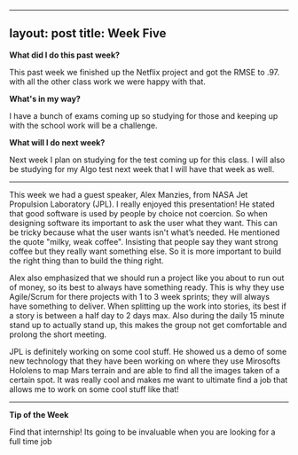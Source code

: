 
---
layout: post
title: Week Five
---
<b>What did I do this past week?</b><br>
<p>This past week we finished up the Netflix project and got the RMSE to .97. with all the other class work we were happy with that.</p>

<b>What's in my way?</b><br>
<p>I have a bunch of exams coming up so studying for those and keeping up with the school work will be a challenge.</p>

<b>What will I do next week?</b><br>
<p>Next week I plan on studying for the test coming up for this class. I will also be studying for my Algo test next week that I will have that week as well.</p>

<hr>

<p>This week we had a guest speaker, Alex Manzies, from NASA Jet Propulsion Laboratory (JPL). I really enjoyed this presentation! He stated that good software is used by people by choice not coercion. So when designing software its important to ask the user what they want. This can be tricky because what the user wants isn't what’s needed. He mentioned the quote "milky, weak coffee". Insisting that people say they want strong coffee but they really want something else. So it is more important to build the right thing than to build the thing right.</p>

<p>Alex also emphasized that we should run a project like you about to run out of money, so its best to always have something ready. This is why they use Agile/Scrum for there projects with 1 to 3 week sprints; they will always have something to deliver. When splitting up the work into stories, its best if a story is between a half day to 2 days max. Also during the daily 15 minute stand up to actually stand up, this makes the group not get comfortable and prolong the short meeting.</p>

<p>JPL is definitely working on some cool stuff. He showed us a demo of some new technology that they have been working on where they use Mirosofts Hololens to map Mars terrain and are able to find all the images taken of a certain spot. It was really cool and makes me want to ultimate find a job that allows me to work on some cool stuff like that!</p>

<hr>

<b>Tip of the Week</b><br>
<p>Find that internship! Its going to be invaluable when you are looking for a full time job</p>

